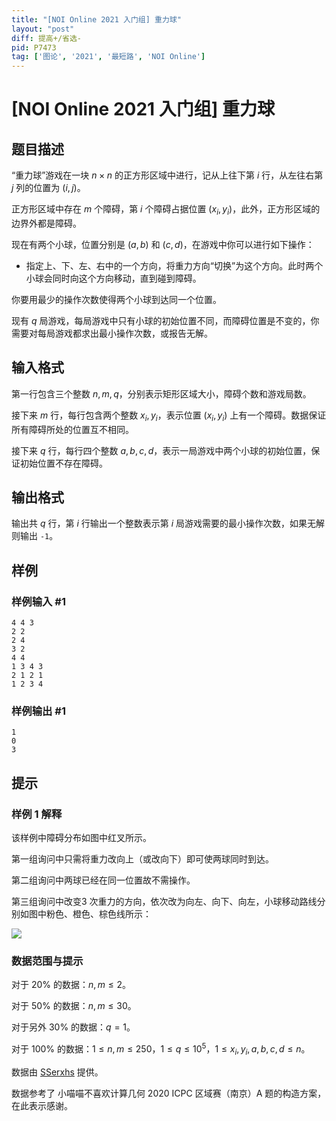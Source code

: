 ```yaml
---
title: "[NOI Online 2021 入门组] 重力球"
layout: "post"
diff: 提高+/省选-
pid: P7473
tag: ['图论', '2021', '最短路', 'NOI Online']
---
```

# [NOI Online 2021 入门组] 重力球
## 题目描述

“重力球”游戏在一块 $n\times n$ 的正方形区域中进行，记从上往下第 $i$ 行，从左往右第 $j$ 列的位置为 $(i,j)$。

正方形区域中存在 $m$ 个障碍，第 $i$ 个障碍占据位置 $(x_i,y_i)$，此外，正方形区域的边界外都是障碍。

现在有两个小球，位置分别是 $(a,b)$ 和 $(c,d)$，在游戏中你可以进行如下操作：

- 指定上、下、左、右中的一个方向，将重力方向“切换”为这个方向。此时两个小球会同时向这个方向移动，直到碰到障碍。

你要用最少的操作次数使得两个小球到达同一个位置。

现有 $q$ 局游戏，每局游戏中只有小球的初始位置不同，而障碍位置是不变的，你需要对每局游戏都求出最小操作次数，或报告无解。
## 输入格式

第一行包含三个整数 $n,m,q$，分别表示矩形区域大小，障碍个数和游戏局数。

接下来 $m$ 行，每行包含两个整数 $x_i,y_i$，表示位置 $(x_i,y_i)$ 上有一个障碍。数据保证所有障碍所处的位置互不相同。

接下来 $q$ 行，每行四个整数 $a,b,c,d$，表示一局游戏中两个小球的初始位置，保证初始位置不存在障碍。
## 输出格式

输出共 $q$ 行，第 $i$ 行输出一个整数表示第 $i$ 局游戏需要的最小操作次数，如果无解则输出 `-1`。
## 样例

### 样例输入 #1
```
4 4 3
2 2
2 4
3 2
4 4
1 3 4 3
2 1 2 1
1 2 3 4
```
### 样例输出 #1
```
1
0
3
```
## 提示

### 样例 $1$ 解释

该样例中障碍分布如图中红叉所示。

第一组询问中只需将重力改向上（或改向下）即可使两球同时到达。

第二组询问中两球已经在同一位置故不需操作。

第三组询问中改变3 次重力的方向，依次改为向左、向下、向左，小球移动路线分别如图中粉色、橙色、棕色线所示：

![](https://cdn.luogu.com.cn/upload/image_hosting/7nngrov0.png)
### 数据范围与提示
对于 $20\%$ 的数据：$n,m\le 2$。

对于 $50\%$ 的数据：$n,m\le30$。

对于另外 $30\%$ 的数据：$q=1$。

对于 $100\%$ 的数据：$1\le n,m\le250，1\le q\le10^5，1\le x_i,y_i,a,b,c,d\le n$。

数据由 [SSerxhs](https://www.luogu.com.cn/user/29826) 提供。

数据参考了 小喵喵不喜欢计算几何 2020 ICPC 区域赛（南京）A 题的构造方案，在此表示感谢。
